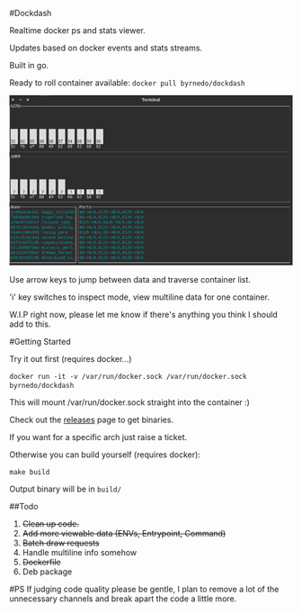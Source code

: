 #Dockdash

Realtime docker ps and stats viewer.

Updates based on docker events and stats streams.

Built in go.

Ready to roll container available: `docker pull byrnedo/dockdash`

<img src="./screencap.png" alt="Screen grab" width="600">

Use arrow keys to jump between data and traverse container list.

'i' key switches to inspect mode, view multiline data for one container.

W.I.P right now, please let me know if there's anything you think I should add to this.

#Getting Started

Try it out first (requires docker...)

    docker run -it -v /var/run/docker.sock /var/run/docker.sock byrnedo/dockdash

This will mount /var/run/docker.sock straight into the container :)

Check out the [releases](http://github.com/byrnedo/dockdash/releases) page to get binaries. 

If you want for a specific arch just raise a ticket.

Otherwise you can build yourself (requires docker):

    make build

Output binary will be in `build/`
    

##Todo
1. ~~Clean up code.~~
2. ~~Add more viewable data (ENVs, Entrypoint, Command)~~
3. ~~Batch draw requests~~
4. Handle multiline info somehow
5. ~~Dockerfile~~
6. Deb package

#PS
If judging code quality please be gentle, I plan to remove a lot of the unnecessary channels
and break apart the code a little more.
